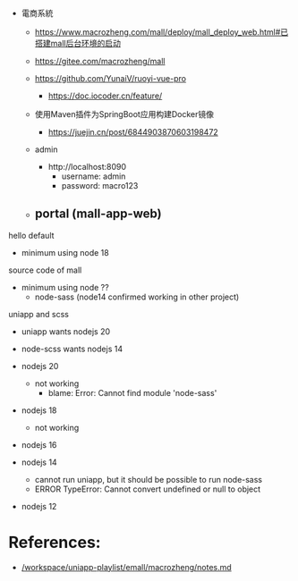 
- 電商系統
  - https://www.macrozheng.com/mall/deploy/mall_deploy_web.html#已搭建mall后台环境的启动
  - https://gitee.com/macrozheng/mall
  - https://github.com/YunaiV/ruoyi-vue-pro
    - https://doc.iocoder.cn/feature/

  - 使用Maven插件为SpringBoot应用构建Docker镜像 
    - https://juejin.cn/post/6844903870603198472

  - admin
    - http://localhost:8090
      - username: admin
      - password: macro123

  - portal (mall-app-web)
    - 


hello default 
  - minimum using node 18

source code of mall 
  - minimum using node ??
    - node-sass (node14 confirmed working in other project)
  

uniapp and scss
  - uniapp wants nodejs 20
  - node-scss wants nodejs 14
  
  - nodejs 20
    - not working
      - blame: Error: Cannot find module 'node-sass'

  - nodejs 18
    - not working
  - nodejs 16
  - nodejs 14
    - cannot run uniapp, but it should be possible to run node-sass
    - ERROR  TypeError: Cannot convert undefined or null to object
  - nodejs 12


# References:
  - [/workspace/uniapp-playlist/emall/macrozheng/notes.md](/workspace/uniapp-playlist/emall/macrozheng/notes.md)
